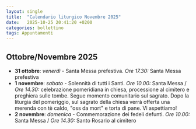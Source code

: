 ```yaml
---
layout: single
title:  "Calendario liturgico Novembre 2025"
date:   2025-10-25 20:41:20 +0200
categories: bollettino 
tags: Appuntamenti
---
```





## Ottobre/Novembre 2025

- **31 ottobre**: _venerdì_ - Santa Messa prefestiva. _Ore 17.30:_ Santa Messa prefestiva
- **1 novembre**: _sabato_ - Solennità di tutti i Santi. _Ore 10.00:_ Santa Messa / _Ore 14.30:_ celebrazione pomeridiana in chiesa, processione al cimitero e preghiera sulle tombe. Segue momento comunitario sul sagrato. Dopo la liturgia del pomeriggio, sul sagrato della chiesa verrà offerta una merenda con tè caldo, "oss da mort" e torta di pane. Vi aspettiamo!
- **2 novembre**: _domenica_ - Commemorazione dei fedeli defunti. _Ore 10.00:_ Santa Messa / _Ore 14.30:_ Santo Rosario al cimitero



